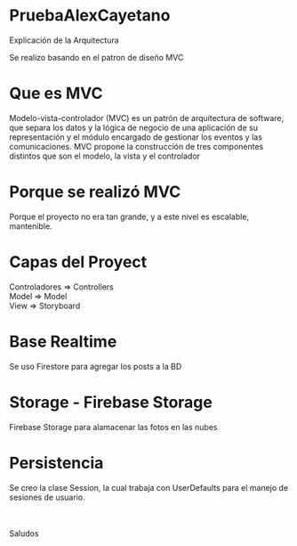 # PruebaAlexCayetano

Explicación de la Arquitectura <br/>

Se realizo basando en el patron de diseño MVC

Que es MVC
=====================
Modelo-vista-controlador (MVC) es un patrón de arquitectura de software, que separa los datos y la lógica de negocio de una aplicación de su representación y el módulo encargado de gestionar los eventos y las comunicaciones. MVC propone la construcción de tres componentes distintos que son el modelo, la vista y el controlador

Porque se realizó MVC
=====================
Porque el proyecto no era tan grande, y a este nivel es escalable, mantenible.

Capas del Proyect
=====================
Controladores => Controllers <br>
Model         => Model<br>
View          => Storyboard<br>

Base Realtime
=====================
Se uso Firestore para agregar los posts a la BD

Storage - Firebase Storage
=========================
Firebase Storage para alamacenar las fotos en las nubes

Persistencia
============
Se creo la clase Session, la cual trabaja con UserDefaults para el manejo de sesiones de usuario.

<br><br>
Saludos
